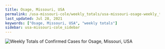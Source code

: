 ```yaml
---
title: Osage, Missouri, USA
permalink: /usa-missouri-cole/weekly_totals/usa-missouri-osage-weekly_totals.html
last_updated: Jul 28, 2021
keywords: ["Osage, Missouri, USA", "weekly totals"]
sidebar: usa-missouri-cole_sidebar
---
```


![Weekly Totals of Confirmed Cases for Osage, Missouri, USA](/covid_tracker/images/graphs/usa-missouri-osage-weekly_totals_graph.png)
